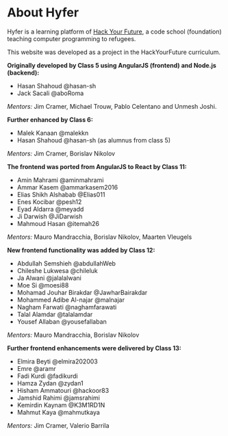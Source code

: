 # About Hyfer

Hyfer is a learning platform of [Hack Your Future](http://www.hackyourfuture.net/), a code school (foundation) teaching computer programming to refugees.

This website was developed as a project in the HackYourFuture curriculum. 

**Originally developed by Class 5 using AngularJS (frontend) and Node.js (backend):**

- Hasan Shahoud @hasan-sh
- Jack Sacali @aboRoma

_Mentors:_ Jim Cramer, Michael Trouw, Pablo Celentano and Unmesh Joshi.

**Further enhanced by Class 6:**

- Malek Kanaan @malekkn
- Hasan Shahoud @hasan-sh (as alumnus from class 5)

_Mentors:_ Jim Cramer, Borislav Nikolov

**The frontend was ported from AngularJS to React by Class 11:**

- Amin Mahrami @aminmahrami
- Ammar Kasem @ammarkasem2016
- Elias Shikh Alshabab @Elias011
- Enes Kocibar @pesh12
- Eyad Aldarra @meyadd
- Ji Darwish @JiDarwish
- Mahmoud Hasan @itemah26

_Mentors:_ Mauro Mandracchia, Borislav Nikolov, Maarten Vleugels

**New frontend functionality was added by Class 12:**

- Abdullah Semshieh @abdullahWeb
- Chileshe Lukwesa @chileluk
- Ja Alwani @jalalalwani
- Moe Si @moesi88
- Mohamad Jouhar Birakdar @JawharBairakdar
- Mohammed Adibe Al-najar @malnajar
- Nagham Farwati @naghamfarawati
- Talal Alamdar @talalamdar
- Yousef Allaban @yousefallaban

_Mentors:_ Mauro Mandracchia, Borislav Nikolov

**Further frontend enhancements were delivered by Class 13:**

- Elmira Beyti @elmira202003
- Emre @aramr
- Fadi Kurdi @fadikurdi
- Hamza Zydan @zydan1
- Hisham Ammatouri @hackoor83
- Jamshid Rahimi @jamsrahimi
- Kemirdin Kaynam @K3M1RD1N
- Mahmut Kaya @mahmutkaya

_Mentors:_ Jim Cramer, Valerio Barrila

